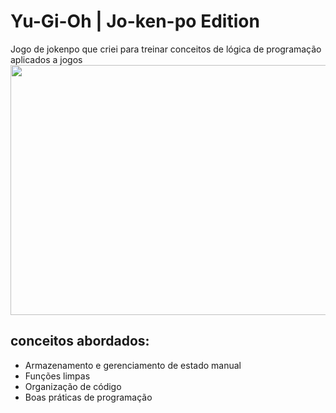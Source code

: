 # Yu-Gi-Oh | Jo-ken-po Edition

Jogo de jokenpo que criei para treinar conceitos de lógica de programação aplicados a jogos  
<img src='./src/assets/video/yugioh-game.webp' height="400px" width="700px">



## conceitos abordados:

- Armazenamento e gerenciamento de estado manual
- Funções limpas
- Organização de código
- Boas práticas de programação
